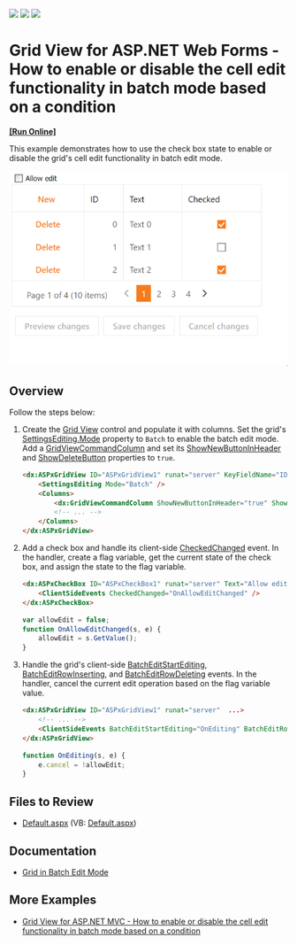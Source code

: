 <!-- default badges list -->
![](https://img.shields.io/endpoint?url=https://codecentral.devexpress.com/api/v1/VersionRange/128533541/16.1.4%2B)
[![](https://img.shields.io/badge/Open_in_DevExpress_Support_Center-FF7200?style=flat-square&logo=DevExpress&logoColor=white)](https://supportcenter.devexpress.com/ticket/details/T150957)
[![](https://img.shields.io/badge/📖_How_to_use_DevExpress_Examples-e9f6fc?style=flat-square)](https://docs.devexpress.com/GeneralInformation/403183)
<!-- default badges end -->
# Grid View for ASP.NET Web Forms - How to enable or disable the cell edit functionality in batch mode based on a condition
<!-- run online -->
**[[Run Online]](https://codecentral.devexpress.com/128533541/)**
<!-- run online end -->

This example demonstrates how to use the check box state to enable or disable the grid's cell edit functionality in batch edit mode.

![Allow Edit Checkbox](controlEditing.gif)

## Overview

Follow the steps below:

1. Create the [Grid View](https://docs.devexpress.com/AspNet/DevExpress.Web.ASPxGridView) control and populate it with columns. Set the grid's [SettingsEditing.Mode](https://docs.devexpress.com/AspNet/DevExpress.Web.ASPxGridViewEditingSettings.Mode) property to `Batch` to enable the batch edit mode. Add a [GridViewCommandColumn](https://docs.devexpress.com/AspNet/DevExpress.Web.GridViewCommandColumn) and set its [ShowNewButtonInHeader](https://docs.devexpress.com/AspNet/DevExpress.Web.GridViewCommandColumn.ShowNewButtonInHeader) and [ShowDeleteButton](https://docs.devexpress.com/AspNet/DevExpress.Web.GridViewCommandColumn.ShowDeleteButton) properties to `true`.

    ```aspx
    <dx:ASPxGridView ID="ASPxGridView1" runat="server" KeyFieldName="ID" ...>
        <SettingsEditing Mode="Batch" />
        <Columns>
            <dx:GridViewCommandColumn ShowNewButtonInHeader="true" ShowDeleteButton="true" />
            <!-- ... -->
        </Columns>
    </dx:ASPxGridView>
    ```

2. Add a check box and handle its client-side [CheckedChanged](https://docs.devexpress.com/AspNet/DevExpress.Web.ASPxCheckBox.CheckedChanged) event. In the handler, create a flag variable, get the current state of the check box, and assign the state to the flag variable.

    ```aspx
    <dx:ASPxCheckBox ID="ASPxCheckBox1" runat="server" Text="Allow edit">
        <ClientSideEvents CheckedChanged="OnAllowEditChanged" />
    </dx:ASPxCheckBox>
    ```

    ```js
    var allowEdit = false;
    function OnAllowEditChanged(s, e) {
        allowEdit = s.GetValue();
    }
    ```

3. Handle the grid's client-side [BatchEditStartEditing](https://docs.devexpress.com/AspNet/js-ASPxClientGridView.BatchEditStartEditing), [BatchEditRowInserting](https://docs.devexpress.com/AspNet/js-ASPxClientGridView.BatchEditRowInserting), and [BatchEditRowDeleting](https://docs.devexpress.com/AspNet/js-ASPxClientGridView.BatchEditRowDeleting) events. In the handler, cancel the current edit operation based on the flag variable value.

    ```aspx
    <dx:ASPxGridView ID="ASPxGridView1" runat="server"  ...>
        <!-- ... -->
        <ClientSideEvents BatchEditStartEditing="OnEditing" BatchEditRowDeleting="OnEditing" BatchEditRowInserting="OnEditing" />
    </dx:ASPxGridView>
    ```

    ```js
    function OnEditing(s, e) {
        e.cancel = !allowEdit;
    }
    ```

## Files to Review

* [Default.aspx](./CS/Default.aspx) (VB: [Default.aspx](./VB/Default.aspx))

## Documentation

* [Grid in Batch Edit Mode](https://docs.devexpress.com/AspNet/16443/components/grid-view/concepts/edit-data/batch-edit-mode)

## More Examples

* [Grid View for ASP.NET MVC - How to enable or disable the cell edit functionality in batch mode based on a condition](https://github.com/DevExpress-Examples/gridview-how-to-conditionally-enable-and-disable-the-batch-editing-on-the-client-side-t150965)
